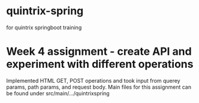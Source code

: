 # quintrix-spring
for quintrix springboot training

# Week 4 assignment - create API and experiment with different operations
Implemented HTML GET, POST operations and took input from querey params, path params, and request body.
Main files for this assignment can be found under src/main/.../quintrixspring
